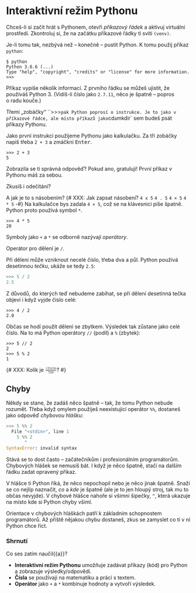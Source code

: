 # Interaktivní režim Pythonu

Chceš-li si začít hrát s Pythonem, otevři *příkazový řádek* a aktivuj virtuální prostředí.  Zkontroluj si, že na začátku příkazové řádky ti svítí `(venv)`.

Je-li tomu tak, nezbývá než – konečně – pustit Python. K tomu použij příkaz `python`:

``` console
$ python
Python 3.6.6 (...)
Type "help", "copyright", "credits" or "license" for more information.
>>>
```

Příkaz vypíše několik informací. Z prvního řádku se můžeš ujistit, že používáš Python 3. (Vidíš-li číslo jako `2.7.11`, něco je špatně – popros o radu kouče.)

Třemi „zobáčky“ ``>>>` pak Python poprosí o instrukce. Je to jako v příkazové řádce, ale místo příkazů jako `cd` a `mkdir` sem budeš psát příkazy Pythonu.

Jako první instrukci použijeme Pythonu jako kalkulačku.
Za tři zobáčky napiš třeba `2 + 3` a zmáčkni <kbd>Enter</kbd>.

``` pycon
>>> 2 + 3
5
```

Zobrazila se ti správná odpověď?
Pokud ano, gratuluji! První příkaz v Pythonu máš za sebou.

Zkusíš i odečítání?

A jak je to s násobením?
{# XXX: Jak zapsat násobení? `4 x 5` `4 . 5` `4 × 5` `4 * 5` -#}
Na kalkulačce bys zadala `4 × 5`, což se na klávesnici píše špatně.
Python proto používá symbol `*`.

``` pycon
>>> 4 * 5
20
```

Symboly jako `+` a `*` se odborně nazývají *operátory*.

Operátor pro dělení je `/`.

Při dělení může vzniknout necelé číslo, třeba dva a půl.
Python používá desetinnou *tečku*, ukáže se tedy `2.5`:

``` python
>>> 5 / 2
2.5
```

Z důvodů, do kterých teď nebudeme zabíhat, se při dělení desetinná tečka
objeví i když vyjde číslo celé:
``` pycon
>>> 4 / 2
2.0
```

Občas se hodí použít dělení se zbytkem.
Výsledek tak zůstane jako celé číslo.
Na to má Python operátory `//` (podíl) a `%` (zbytek):

``` pycon
>>> 5 // 2
2
>>> 5 % 2
1
```


{# XXX:
Kolik je
<math mode="display" style="display:inline-box;" xmlns="http://www.w3.org/1998/Math/MathML"><mfrac><mrow><mn>123</mn> + <mn>456</mn></mrow><mrow><mn>789</mn></mrow></mfrac></math>?
#}

## Chyby

Někdy se stane, že zadáš něco špatně – tak, že tomu Python nebude rozumět.
Třeba když omylem použiješ neexistující operátor `%%`, dostaneš
jako odpověď *chybovou hlášku*:

```python
>>> 5 %% 2
  File "<stdin>", line 1
    5 %% 2
       ^
SyntaxError: invalid syntax
```

Stává se to dost často – začátečníkům i profesionálním programátorům.
Chybových hlášek se nemusíš bát.
I když je něco špatně, stačí na dalším řádku zadat opravený příkaz.

V hlášce ti Python říká, že něco nepochopil nebo je něco jinak špatně.
Snaží se co nejlíp naznačit, *co* a *kde* je špatně (ale je to jen hloupý
stroj, tak mu to občas nevyjde).
V chybové hlášce nahoře si všimni šipečky, `^`, která ukazuje na místo kde
si Python chyby všiml.

Orientace v chybových hláškách patří k základním schopnostem programátorů.
Až příště nějakou chybu dostaneš, zkus se zamyslet co ti v ní Python chce říct.


### Shrnutí

Co ses zatím naučil{{a}}?

*   **Interaktivní režim Pythonu** umožňuje zadávat příkazy (kód) pro
    Python a zobrazuje výsledky/odpovědi.
*   **Čísla** se používají na matematiku a práci s textem.
*   **Operátor** jako `+` a `*` kombinuje hodnoty a vytvoří výsledek.

